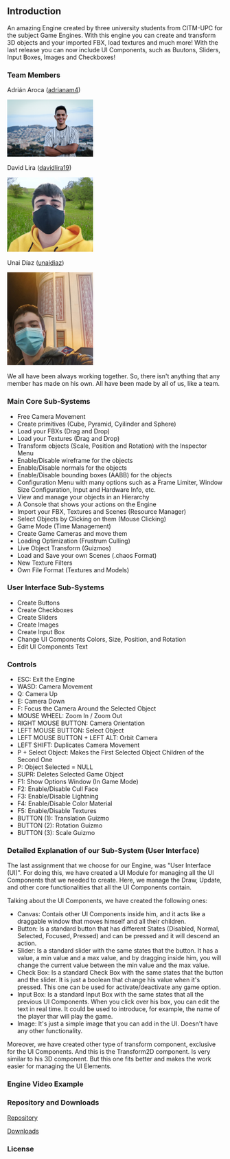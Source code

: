 ## Introduction

An amazing Engine created by three university students from CITM-UPC for the subject Game Engines. 
With this engine you can create and transform 3D objects and your imported FBX, load textures and much more!
With the last release you can now include UI Components, such as Buutons, Sliders, Input Boxes, Images and Checkboxes!



### Team Members

Adrián Aroca ([adrianam4](https://github.com/adrianam4))

<img width="200" src="Images\Adrian.jpg">

David Lira ([davidlira19](https://github.com/davidlira19))

<img width="200" src="Images\David.jpg">

Unai Díaz ([unaidiaz](https://github.com/unaidiaz))

<img width="200" src="Images\Unai.jpg">

We all have been always working together. So, there isn't anything that any member has made on his own. All have been made by all of us, like a team.

### Main Core Sub-Systems

- Free Camera Movement
- Create primitives (Cube, Pyramid, Cyilinder and Sphere)
- Load your FBXs (Drag and Drop)
- Load your Textures (Drag and Drop)
- Transform objects (Scale, Position and Rotation) with the Inspector Menu
- Enable/Disable wireframe for the objects
- Enable/Disable normals for the objects
- Enable/Disable bounding boxes (AABB) for the objects
- Configuration Menu with many options such as a Frame Limiter, Window Size Configuration, Input and Hardware Info, etc.
- View and manage your objects in an Hierarchy
- A Console that shows your actions on the Engine
- Import your FBX, Textures and Scenes (Resource Manager)
- Select Objects by Clicking on them (Mouse Clicking)
- Game Mode (Time Management)
- Create Game Cameras and move them
- Loading Optimization (Frustrum Culling)
- Live Object Transform (Guizmos)
- Load and Save your own Scenes (.chaos Format)
- New Texture Filters
- Own File Format (Textures and Models)


### User Interface Sub-Systems

- Create Buttons
- Create Checkboxes
- Create Sliders
- Create Images
- Create Input Box
- Change UI Components Colors, Size, Position, and Rotation
- Edit UI Components Text



### Controls

- ESC: Exit the Engine
- WASD: Camera Movement
- Q: Camera Up
- E: Camera Down
- F: Focus the Camera Around the Selected Object
- MOUSE WHEEL: Zoom In / Zoom Out
- RIGHT MOUSE BUTTON: Camera Orientation
- LEFT MOUSE BUTTON: Select Object
- LEFT MOUSE BUTTON + LEFT ALT: Orbit Camera
- LEFT SHIFT: Duplicates Camera Movement
- P + Select Object: Makes the First Selected Object Children of the Second One
- P: Object Selected = NULL
- SUPR: Deletes Selected Game Object
- F1: Show Options Window (In Game Mode)
- F2: Enable/Disable Cull Face
- F3: Enable/Disable Lightning
- F4: Enable/Disable Color Material
- F5: Enable/Disable Textures
- BUTTON (1): Translation Guizmo
- BUTTON (2): Rotation Guizmo
- BUTTON (3): Scale Guizmo

### Detailed Explanation of our Sub-System (User Interface)

The last assignment that we choose for our Engine, was "User Interface (UI)".
For doing this, we have created a UI Module for managing all the UI Components that we needed to create. Here, we manage the Draw, Update, and other core functionalities that all the UI Components contain.

Talking about the UI Components, we have created the following ones:
- Canvas: Contais other UI Components inside him, and it acts like a draggable window that moves himself and all their children.
- Button: Is a standard button that has different States (Disabled, Normal, Selected, Focused, Pressed) and can be pressed and it will descend an action.
- Slider: Is a standard slider with the same states that the button. It has a value, a min value and a max value, and by dragging inside him, you will change the current value between the min value and the max value.
- Check Box: Is a standard Check Box with the same states that the button and the slider. It is just a boolean that change his value when it's pressed. This one can be used for activate/deactivate any game option.
- Input Box: Is a standard Input Box with the same states that all the previous UI Components. When you click over his box, you can edit the text in real time. It could be used to introduce, for example, the name of the player thar will play the game.
- Image: It's just a simple image that you can add in the UI. Doesn't have any other functionality.

Moreover, we have created other type of transform component, exclusive for the UI Components. And this is the Transform2D component. Is very similar to his 3D component. But this one fits better and makes the work easier for managing the UI Elements.

### Engine Video Example



### Repository and Downloads

[Repository](https://github.com/adrianam4/Chaos-Engine)

[Downloads](https://github.com/adrianam4/Chaos-Engine/releases/tag/v.1.0)

### License

